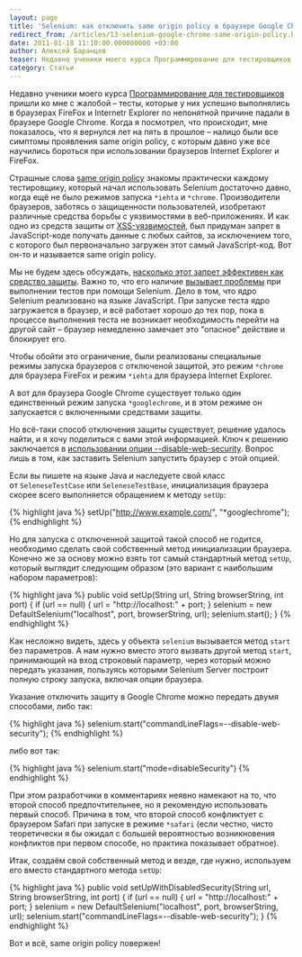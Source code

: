 ```yaml
---
layout: page
title: 'Selenium: как отключить same origin policy в браузере Google Chrome'
redirect_from: /articles/13-selenium-google-chrome-same-origin-policy.html
date: 2011-01-18 11:10:00.000000000 +03:00
author: Алексей Баранцев
teaser: Недавно ученики моего курса Программирование для тестировщиков пришли ко мне с жалобой – тесты, которые у них успешно выполнялись в браузерах FireFox и Internet Explorer по непонятной причине падали в браузере Google Chrome. Когда я посмотрел, что происходит, мне показалось, что я вернулся лет на пять в прошлое – налицо были все симптомы проявления same origin policy, с которым давно уже все научились бороться при использовании браузеров Internet Explorer и FireFox
category: Статьи
---
```

Недавно ученики моего курса [Программирование для тестировщиков](https://software-testing.ru/edu/schedule/1) пришли ко мне с жалобой – тесты, которые у них успешно выполнялись в браузерах FireFox и Internetr Explorer по непонятной причине падали в браузере Google Chrome. Когда я посмотрел, что происходит, мне показалось, что я вернулся лет на пять в прошлое – налицо были все симптомы проявления same origin policy, с которым давно уже все научились бороться при использовании браузеров Internet Explorer и FireFox.

Страшные слова [same origin policy](http://www.w3.org/Security/wiki/Same_Origin_Policy) знакомы практически каждому тестировщику, который начал использовать Selenium достаточно давно, когда ещё не было режимов запуска `*iehta` и `*chrome`. Производители браузеров, заботясь о защищенности пользователей, изобретают различные средства борьбы с уязвимостями в веб-приложениях. И как одно из средств защиты от [XSS-уязвимостей](http://en.wikipedia.org/wiki/Cross-site_scripting), был придуман запрет в JavaScript-коде получать данные с любых сайтов, за исключением того, с которого был первоначально загружен этот самый JavaScript-код. Вот он-то и называется same origin policy.

Мы не будем здесь обсуждать, [насколько этот запрет эффективен как средство защиты](http://www.simplecoding.org/xss-i-same-origin-policy.html). Важно то, что его наличие [вызывает проблемы](http://seleniumhq.org/docs/05_selenium_rc.html#the-same-origin-policy) при выполнении тестов при помощи Selenium. Дело в том, что ядро Selenium реализовано на языке JavaScript. При запуске теста ядро загружается в браузер, и всё работает хорошо до тех пор, пока в процессе выполнения теста не возникает необходимость перейти на другой сайт – браузер немедленно замечает это "опасное" действие и блокирует его.

Чтобы обойти это ограничение, были реализованы специальные режимы запуска браузеров с отключеной защитой, это режим `*chrome` для браузера FireFox и режим `*iehta` для браузера Internet Explorer.

А вот для браузера Google Chrome существует только один единственный режим запуска `*googlechrome`, и в этом режиме он запускается с включенными средствами защиты.

Но всё-таки способ отключения защиты существует, решение удалось найти, и я хочу поделиться с вами этой информацией. Ключ к решению заключается в [использовании опции --disable-web-security](http://blog.mfabrik.com/2010/11/29/disabling-cross-domain-security-check-for-ajax-development-in-google-chrome/). Вопрос лишь в том, как заставить Selenium запустить браузер с этой опцией.

Если вы пишете на языке Java и наследуете свой класс от `SeleneseTestCase` или `SeleneseTestBase`, инициализация браузера скорее всего выполняется обращением к методу `setUp`:

{% highlight java %}
setUp("http://www.example.com/", "*googlechrome");
{% endhighlight %}

Но для запуска с отключенной защитой такой способ не годится, необходимо сделать свой собственный метод инициализации браузера. Конечно же за основу можно взять тот самый стандартный метод `setUp`, который выглядит следующим образом (это вариант с наибольшим набором параметров):

{% highlight java %}
public void setUp(String url, String browserString, int port) {
  if  (url == null) {
    url = "http://localhost:" + port;
  }
  selenium = new DefaultSelenium("localhost", port, browserString, url);
  selenium.start();
}
{% endhighlight %}

Как несложно видеть, здесь у объекта `selenium` вызывается метод `start` без параметров. А нам нужно вместо этого вызвать другой метод `start`, принимающий на вход строковый параметр, через который можно передать указания, пользуясь которыми Selenium Server построит полную строку запуска, включая опции браузера.

Указание отключить защиту в Google Chrome можно передать двумя способами, либо так:

{% highlight java %}
selenium.start("commandLineFlags=--disable-web-security");
{% endhighlight %}

либо вот так:

{% highlight java %}
selenium.start("mode=disableSecurity")
{% endhighlight %}

При этом разработчики в комментариях неявно намекают на то, что второй способ предпочтительнее, но я рекомендую использовать первый способ. Причина в том, что второй способ конфликтует с браузером Safari при запуске в режиме `*safari` (если честно, чисто теоретически я бы ожидал с большей вероятностью возникновения конфликтов при первом способе, но практика показывает обратное).

Итак, создаём свой собственный метод и везде, где нужно, используем его вместо стандартного метода `setUp`:

{% highlight java %}
public void setUpWithDisabledSecurity(String url, String browserString, int  port) {
    if (url == null) {
        url = "http://localhost:" +  port;
    }
    selenium = new DefaultSelenium("localhost", port,  browserString, url);
    selenium.start("commandLineFlags=--disable-web-security");
}
{% endhighlight %}

Вот и всё, same origin policy повержен!
